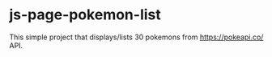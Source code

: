 # js-page-pokemon-list
This simple project that displays/lists 30 pokemons from https://pokeapi.co/ API.
